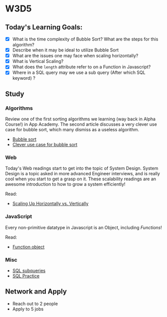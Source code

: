 # W3D5

## Today's Learning Goals:

- [x] What is the time complexity of Bubble Sort? What are the steps for this algorithm?
- [x] Describe when it may be ideal to utilize Bubble Sort
- [x] What are the issues one may face when scaling horizontally?
- [x] What is Vertical Scaling?
- [x] What does the `length` attribute refer to on a Function in Javascript?
- [x] Where in a SQL query may we use a sub query (After which SQL keyword) ?

## Study

### Algorithms

Review one of the first sorting algorithms we learning (way back in Alpha Course!) in App Academy. The second article discusses a very clever use case for bubble sort, which many dismiss as a useless algorithm.

* [Bubble sort](https://www.toptal.com/developers/sorting-algorithms/bubble-sort)
* [Clever use case for bubble sort](https://www.geeksforgeeks.org/k-largestor-smallest-elements-in-an-array/)

### Web

Today's Web readings start to get into the topic of System Design. System Design is a topic asked in more advanced Engineer interviews, and is really cool when you start to get a grasp on it. These scalability readings are an awesome introduction to how to grow a system efficiently!

Read:

* [Scaling Up Horizontally vs. Vertically](https://stackoverflow.com/questions/11707879/difference-between-scaling-horizontally-and-vertically-for-databases)

### JavaScript

Every non-primitive datatype in Javascript is an Object, including _Functions_! 

Read:

* [Function object](https://javascript.info/function-object)

### Misc

* [SQL subqueries](https://community.modeanalytics.com/sql/tutorial/sql-subqueries/)
* [SQL Practice](https://www.hackerrank.com/domains/sql/select)

## Network and Apply

* Reach out to 2 people
* Apply to 5 jobs
